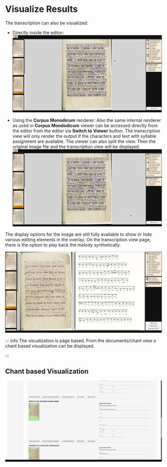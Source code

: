 # Visualize Results
The transcription can also be visualized:

- Directly inside the editor:
![Login](../../../images/workflow/visualize1.gif)

- Using the **Corpus Monodicum** renderer:
Also the same internal renderer as used in **Corpus Mondodicum** viewer can be accessed directly from the editor from the editor via **Switch to Viewer** button. The transcription view will only render the output if the characters and text with syllable assignment are available.
The viewer can also split the view. Then the original image file and the transcription view will be displayed. 
![Login](../../../images/workflow/visualize2.gif)


The display options for the image are still fully available to show or hide various editing elements in the overlay. On the transcription view page, there is the option to play back the melody synthetically.


![Login](../../../images/workflow/visualize3.gif)

::: info
The visualization is page based. From the documents/chant view a chant based visualization can be displayed.

:::





## Chant based Visualization

![Login](../../../images/workflow/visualize4.gif)
